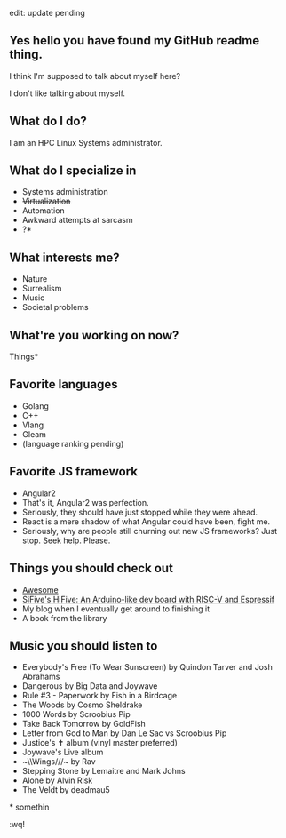 edit: update pending

## Yes hello you have found my GitHub readme thing.

I think I'm supposed to talk about myself here?

I don't like talking about myself.

## What do I do?

I am an HPC Linux Systems administrator.

## What do I specialize in

* Systems administration
* ~~Virtualization~~
* ~~Automation~~
* Awkward attempts at sarcasm
* ?*

## What interests me?

* Nature
* Surrealism
* Music
* Societal problems

## What're you working on now?

Things*

## Favorite languages

* Golang
* C++
* Vlang
* Gleam
* (language ranking pending)

## Favorite JS framework

* Angular2
* That's it, Angular2 was perfection.
* Seriously, they should have just stopped while they were ahead.
* React is a mere shadow of what Angular could have been, fight me.
* Seriously, why are people still churning out new JS frameworks?  Just stop.  Seek help.  Please.

## Things you should check out

* [Awesome](https://github.com/sindresorhus/awesome)
* [SiFive's HiFive: An Arduino-like dev board with RISC-V and Espressif](https://www.sifive.com/boards/hifive1-rev-b)
* My blog when I eventually get around to finishing it
* A book from the library

## Music you should listen to

* Everybody's Free (To Wear Sunscreen) by Quindon Tarver and Josh Abrahams
* Dangerous by Big Data and Joywave
* Rule #3 - Paperwork by Fish in a Birdcage
* The Woods by Cosmo Sheldrake
* 1000 Words by Scroobius Pip
* Take Back Tomorrow by GoldFish
* Letter from God to Man by Dan Le Sac vs Scroobius Pip
* Justice's ✝ album (vinyl master preferred)
* Joywave's Live album
* \~\\\Wings///\~ by Rav
* Stepping Stone by Lemaitre and Mark Johns
* Alone by Alvin Risk
* The Veldt by deadmau5

\* s​o﻿m​e﻿t​h﻿i​n

:wq!
